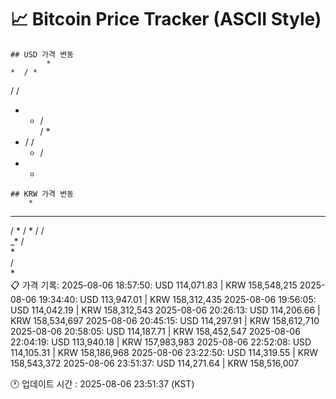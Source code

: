 # 📈 Bitcoin Price Tracker (ASCII Style)
    ## USD 가격 변동 
            * 
    *  / *
   /   /  
   * * /  
  /    *  
* /   /   
  *   /   
 *    *   
    ## KRW 가격 변동
        *     
*  *    * 
  /  * / *
  /    /  
 _*    /  
       *  
      /   
      *   
    📋 가격 기록:
    2025-08-06 18:57:50: USD 114,071.83 | KRW 158,548,215
2025-08-06 19:34:40: USD 113,947.01 | KRW 158,312,435
2025-08-06 19:56:05: USD 114,042.19 | KRW 158,312,543
2025-08-06 20:26:13: USD 114,206.66 | KRW 158,534,697
2025-08-06 20:45:15: USD 114,297.91 | KRW 158,612,710
2025-08-06 20:58:05: USD 114,187.71 | KRW 158,452,547
2025-08-06 22:04:19: USD 113,940.18 | KRW 157,983,983
2025-08-06 22:52:08: USD 114,105.31 | KRW 158,186,968
2025-08-06 23:22:50: USD 114,319.55 | KRW 158,543,372
2025-08-06 23:51:37: USD 114,271.64 | KRW 158,516,007
    
🕐 업데이트 시간 : 2025-08-06 23:51:37 (KST)
